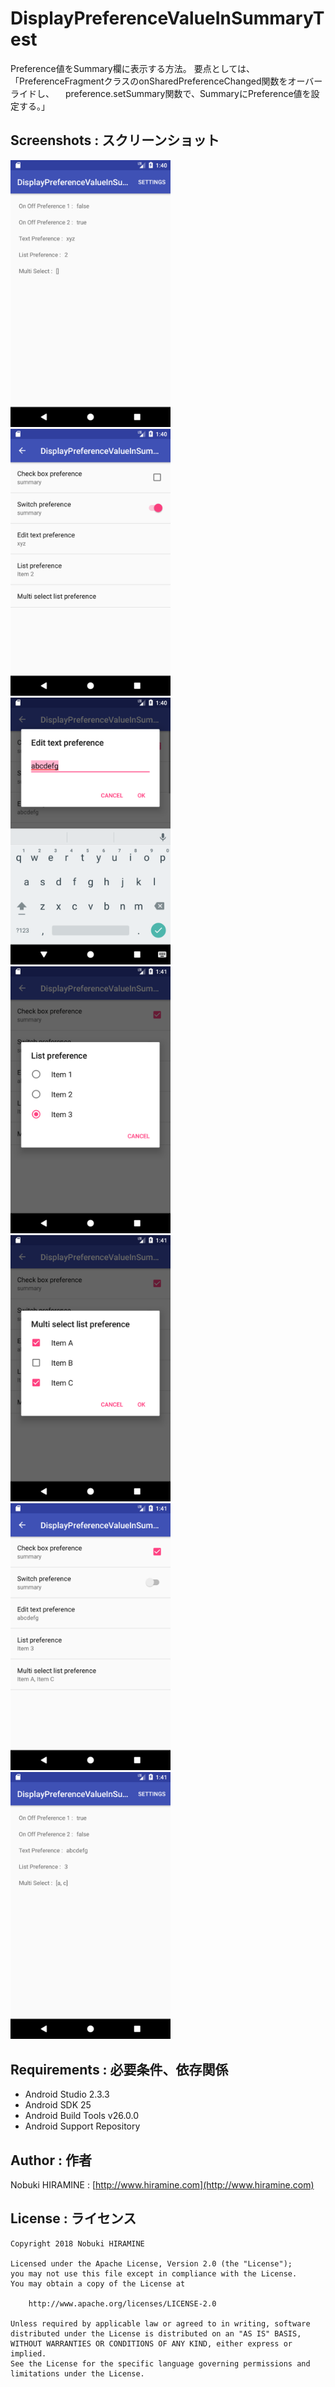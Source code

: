 # DisplayPreferenceValueInSummaryTest
Preference値をSummary欄に表示する方法。
要点としては、
「PreferenceFragmentクラスのonSharedPreferenceChanged関数をオーバーライドし、
　preference.setSummary関数で、SummaryにPreference値を設定する。」

## Screenshots : スクリーンショット
<img src="screenshots/Screenshot_01.png" width="256" alt="Screenshot"/><img src="screenshots/Screenshot_02.png" width="256" alt="Screenshot"/>
<img src="screenshots/Screenshot_03.png" width="256" alt="Screenshot"/><img src="screenshots/Screenshot_04.png" width="256" alt="Screenshot"/><img src="screenshots/Screenshot_05.png" width="256" alt="Screenshot"/>
<img src="screenshots/Screenshot_06.png" width="256" alt="Screenshot"/><img src="screenshots/Screenshot_07.png" width="256" alt="Screenshot"/>

## Requirements : 必要条件、依存関係
- Android Studio 2.3.3
- Android SDK 25
- Android Build Tools v26.0.0
- Android Support Repository

## Author : 作者
Nobuki HIRAMINE : [http://www.hiramine.com](http://www.hiramine.com)

## License : ライセンス
```
Copyright 2018 Nobuki HIRAMINE

Licensed under the Apache License, Version 2.0 (the "License");
you may not use this file except in compliance with the License.
You may obtain a copy of the License at

    http://www.apache.org/licenses/LICENSE-2.0

Unless required by applicable law or agreed to in writing, software
distributed under the License is distributed on an "AS IS" BASIS,
WITHOUT WARRANTIES OR CONDITIONS OF ANY KIND, either express or implied.
See the License for the specific language governing permissions and
limitations under the License.
```
